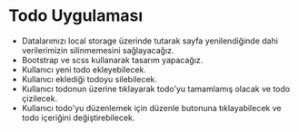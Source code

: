 # Todo Uygulaması

- Datalarımızı local storage üzerinde tutarak sayfa yenilendiğinde dahi verilerimizin silinmemesini sağlayacağız.
- Bootstrap ve scss kullanarak tasarım yapacağız.
- Kullanıcı yeni todo ekleyebilecek.
- Kullanıcı eklediği todoyu silebilecek.
- Kullanıcı todonun üzerine tıklayarak todo'yu tamamlamış olacak ve todo çizilecek.
- Kullanıcı todo'yu düzenlemek için düzenle butonuna tıklayabilecek ve todo içeriğini değiştirebilecek.